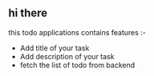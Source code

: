 ## hi there

this todo applications contains features :-
- Add title of your task
- Add description of your task
- fetch the list of todo from backend
